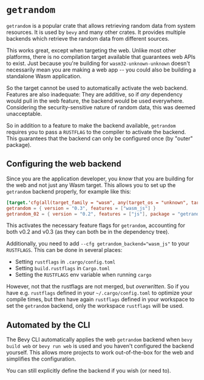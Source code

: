# `getrandom`

`getrandom` is a popular crate that allows retrieving random data from system resources.
It is used by `bevy` and many other crates.
It provides multiple backends which retrieve the random data from different sources.

This works great, except when targeting the web.
Unlike most other platforms, there is no compilation target available that guarantees web APIs to exist.
Just because you're building for `wasm32-unknown-unknown` doesn't necessarily mean you are making a web app --
you could also be building a standalone Wasm application.

So the target cannot be used to automatically activate the web backend.
Features are also inadequate: They are additive, so if _any_ dependency would pull in the web feature,
the backend would be used everywhere.
Considering the security-sensitive nature of random data, this was deemed unacceptable.

So in addition to a feature to make the backend available,
`getrandom` requires you to pass a `RUSTFLAG` to the compiler to activate the backend.
This guarantees that the backend can only be configured once (by "outer" package).

## Configuring the web backend

Since you are the application developer, you _know_ that you are building for the web and not just any Wasm target.
This allows you to set up the `getrandom` backend properly, for example like this:

```toml
[target.'cfg(all(target_family = "wasm", any(target_os = "unknown", target_os = "none")))'.dependencies]
getrandom = { version = "0.3", features = ["wasm_js"] }
getrandom_02 = { version = "0.2", features = ["js"], package = "getrandom" }
```

This activates the necessary feature flags for `getrandom`, accounting for both v0.2 and v0.3 (as they can both be in the dependency tree).

Additionally, you need to add `--cfg getrandom_backend="wasm_js"` to your `RUSTFLAGS`.
This can be done in several places:

- Setting `rustflags` in `.cargo/config.toml`
- Setting `build.rustflags` in `Cargo.toml`
- Setting the `RUSTFLAGS` env variable when running `cargo`

However, not that the rustflags are not merged, but _overwritten_.
So if you have e.g. `rustflags` defined in your `~/.cargo/config.toml` to optimize your compile times,
but then have again `rustflags` defined in your workspace to set the `getrandom` backend,
only the workspace `rustflags` will be used.

## Automated by the CLI

The Bevy CLI automatically applies the web `getrandom` backend when `bevy build web` or `bevy run web` is used
and you haven't configured the backend yourself.
This allows more projects to work out-of-the-box for the web and simplifies the configuration.

You can still explicitly define the backend if you wish (or need to).

